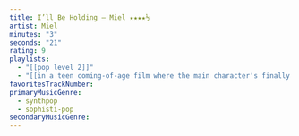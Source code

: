 ```yaml
---
title: I’ll Be Holding — Miel ★★★★½
artist: Miel
minutes: "3"
seconds: "21"
rating: 9
playlists:
  - "[[pop level 2]]"
  - "[[in a teen coming-of-age film where the main character's finally ready for the next chapter]]"
favoritesTrackNumber:
primaryMusicGenre:
  - synthpop
  - sophisti-pop
secondaryMusicGenre:
---
```

